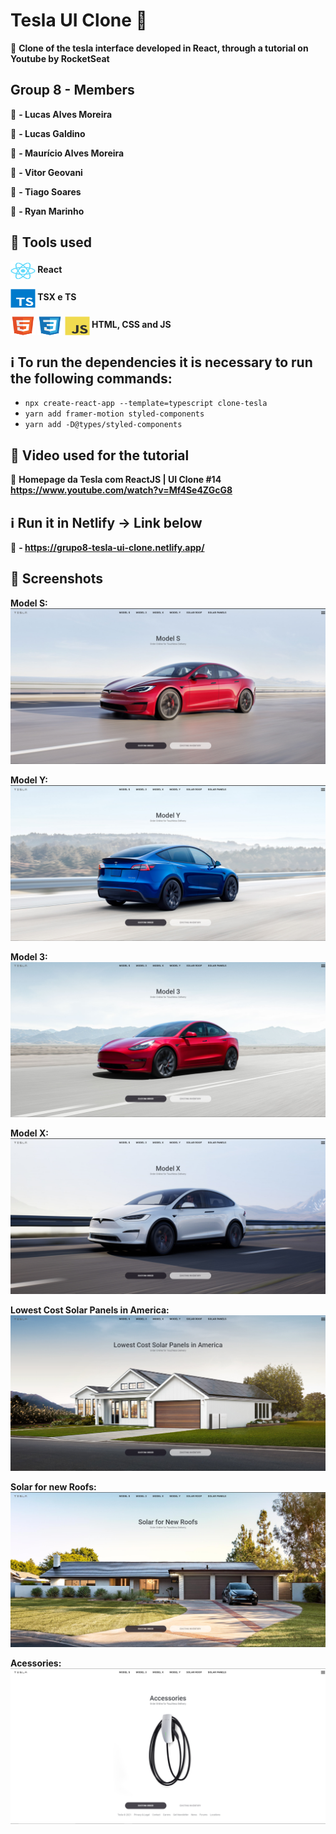 # Tesla UI Clone :open_file_folder:     

:bookmark_tabs: **Clone of the tesla interface developed in React, through a tutorial on Youtube by RocketSeat**

## Group 8 - Members

:boy: **- Lucas Alves Moreira**

:boy: **- Lucas Galdino**

:boy: **- Maurício Alves Moreira**

:boy: **- Vitor Geovani**

:boy: **- Tiago Soares**

:boy: **- Ryan Marinho**


##  📌 Tools used

**<img align="center" alt="icon-js" height="30" width="40" src="https://raw.githubusercontent.com/devicons/devicon/master/icons/react/react-original.svg" style="max-width:100%;"></img> React** 

**<img align="center" alt="icon-js" height="30" width="40" src="https://raw.githubusercontent.com/devicons/devicon/master/icons/typescript/typescript-original.svg" style="max-width:100%;"></img> TSX e TS** 

**<img align="center" alt="icon-js" height="30" width="40" src="https://raw.githubusercontent.com/devicons/devicon/master/icons/html5/html5-original.svg" style="max-width:100%;"></img> <img align="center" alt="icon-js" height="30" width="40" src="https://raw.githubusercontent.com/devicons/devicon/master/icons/css3/css3-original.svg" style="max-width:100%;"></img> <img align="center" alt="icon-js" height="30" width="40" src="https://raw.githubusercontent.com/devicons/devicon/master/icons/javascript/javascript-original.svg" style="max-width:100%;"></img> HTML, CSS and JS** 

## :information_source: To run the dependencies it is necessary to run the following commands:
 - ``` npx create-react-app --template=typescript clone-tesla ```
 - ``` yarn add framer-motion styled-components ```
 - ``` yarn add -D@types/styled-components ```
  
 ## 📌 Video used for the tutorial
:link: **Homepage da Tesla com ReactJS | UI Clone #14 https://www.youtube.com/watch?v=Mf4Se4ZGcG8**



## :information_source: Run it in Netlify -> Link below
:link: **- https://grupo8-tesla-ui-clone.netlify.app/**


## :pushpin: Screenshots

**Model S:** ![tesla-carro 1](https://github.com/MauricioAlvesM/tesla-clone/blob/main/tesla-pg-0.png)


**Model Y:** ![tesla-carro 2](https://github.com/MauricioAlvesM/tesla-clone/blob/main/tesla-pg-0.5.png)


**Model 3:** ![tesla-carro 3](https://github.com/MauricioAlvesM/tesla-clone/blob/main/tesla-pg-1.png)


**Model X:** ![tesla-carro 4](https://github.com/MauricioAlvesM/tesla-clone/blob/main/tesla-pg-2.png)


**Lowest Cost Solar Panels in America:** ![tesla teto solar](https://github.com/MauricioAlvesM/tesla-clone/blob/main/tesla-pg-3.png)


**Solar for new Roofs:** ![tesla painel solar](https://github.com/MauricioAlvesM/tesla-clone/blob/main/tesla-pg-4.png)


**Acessories:** ![tesla-acessorios](https://github.com/MauricioAlvesM/tesla-clone/blob/main/tesla-pg-5.png)
